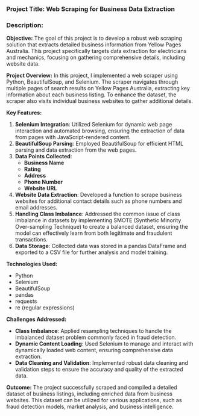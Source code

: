 ### Project Title: Web Scraping for Business Data Extraction

### Description:

**Objective:**
The goal of this project is to develop a robust web scraping solution that extracts detailed business information from Yellow Pages Australia. This project specifically targets data extraction for electricians and mechanics, focusing on gathering comprehensive details, including website data.

**Project Overview:**
In this project, I implemented a web scraper using Python, BeautifulSoup, and Selenium. The scraper navigates through multiple pages of search results on Yellow Pages Australia, extracting key information about each business listing. To enhance the dataset, the scraper also visits individual business websites to gather additional details.

**Key Features:**
1. **Selenium Integration**: Utilized Selenium for dynamic web page interaction and automated browsing, ensuring the extraction of data from pages with JavaScript-rendered content.
2. **BeautifulSoup Parsing**: Employed BeautifulSoup for efficient HTML parsing and data extraction from the web pages.
3. **Data Points Collected**:
   - **Business Name**
   - **Rating**
   - **Address**
   - **Phone Number**
   - **Website URL**
4. **Website Data Extraction**: Developed a function to scrape business websites for additional contact details such as phone numbers and email addresses.
5. **Handling Class Imbalance**: Addressed the common issue of class imbalance in datasets by implementing SMOTE (Synthetic Minority Over-sampling Technique) to create a balanced dataset, ensuring the model can effectively learn from both legitimate and fraudulent transactions.
6. **Data Storage**: Collected data was stored in a pandas DataFrame and exported to a CSV file for further analysis and model training.

**Technologies Used:**
- Python
- Selenium
- BeautifulSoup
- pandas
- requests
- re (regular expressions)

**Challenges Addressed:**
- **Class Imbalance**: Applied resampling techniques to handle the imbalanced dataset problem commonly faced in fraud detection.
- **Dynamic Content Loading**: Used Selenium to manage and interact with dynamically loaded web content, ensuring comprehensive data extraction.
- **Data Cleaning and Validation**: Implemented robust data cleaning and validation steps to ensure the accuracy and quality of the extracted data.

**Outcome:**
The project successfully scraped and compiled a detailed dataset of business listings, including enriched data from business websites. This dataset can be utilized for various applications, such as fraud detection models, market analysis, and business intelligence.
